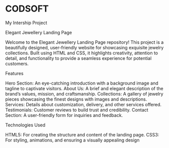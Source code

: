 # CODSOFT
My Intership Project

Elegant Jewellery Landing Page

Welcome to the Elegant Jewellery Landing Page repository! This project is a beautifully designed, user-friendly website for showcasing exquisite jewelry collections. Built using HTML and CSS, it highlights creativity, attention to detail, and functionality to provide a seamless experience for potential customers.


Features

Hero Section: An eye-catching introduction with a background image and tagline to captivate visitors.
About Us: A brief and elegant description of the brand’s values, mission, and craftsmanship.
Collections: A gallery of jewelry pieces showcasing the finest designs with images and descriptions.
Services: Details about customization, delivery, and other services offered.
Testimonials: Customer reviews to build trust and credibility.
Contact Section: A user-friendly form for inquiries and feedback.

Technologies Used

HTML5: For creating the structure and content of the landing page.
CSS3: For styling, animations, and ensuring a visually appealing design

